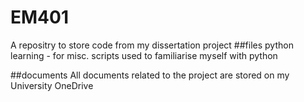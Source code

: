 # EM401
A repositry to store code from my dissertation project
##files
python learning - for misc. scripts used to familiarise myself with python

##documents
All documents related to the project are stored on my University OneDrive
